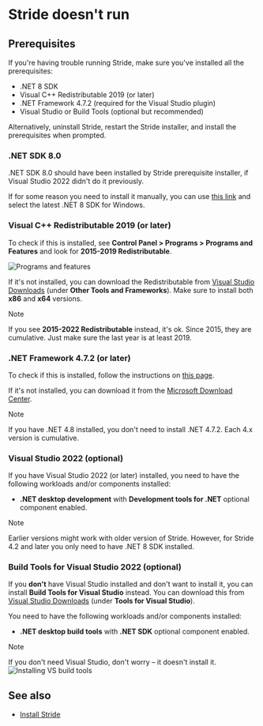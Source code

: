 # Stride doesn't run

## Prerequisites

If you're having trouble running Stride, make sure you've installed all the prerequisites:

* .NET 8 SDK
* Visual C++ Redistributable 2019 (or later)
* .NET Framework 4.7.2 (required for the Visual Studio plugin)
* Visual Studio or Build Tools (optional but recommended)

Alternatively, uninstall Stride, restart the Stride installer, and install the prerequisites when prompted.

### .NET SDK 8.0

.NET SDK 8.0 should have been installed by Stride prerequisite installer, if Visual Studio 2022 didn't do it previously.

If for some reason you need to install it manually, you can use [this link](https://dotnet.microsoft.com/en-us/download/dotnet/8.0) and select the latest .NET 8 SDK for Windows.

### Visual C++ Redistributable 2019 (or later)

To check if this is installed, see **Control Panel > Programs > Programs and Features** and look for **2015-2019 Redistributable**.

![Programs and features](media/programs-and-features-redistributable.webp)

If it's not installed, you can download the Redistributable from [Visual Studio Downloads](https://www.visualstudio.com/downloads/) (under **Other Tools and Frameworks**). Make sure to install both **x86** and **x64** versions.

> [!Note]
> If you see **2015-2022 Redistributable** instead, it's ok. Since 2015, they are cumulative. Just make sure the last year is at least 2019.

### .NET Framework 4.7.2 (or later)

To check if this is installed, follow the instructions on [this page](https://learn.microsoft.com/en-us/dotnet/framework/migration-guide/how-to-determine-which-versions-are-installed).

If it's not installed, you can download it from the [Microsoft Download Center](https://dotnet.microsoft.com/en-us/download/dotnet-framework).

> [!Note]
> If you have .NET 4.8 installed, you don't need to install .NET 4.7.2. Each 4.x version is cumulative.

### Visual Studio 2022 (optional)

If you have Visual Studio 2022 (or later) installed, you need to have the following workloads and/or components installed:
* **.NET desktop development** with **Development tools for .NET** optional component enabled.

> [!Note]
> Earlier versions might work with older version of Stride. However, for Stride 4.2 and later you only need to have .NET 8 SDK installed.

### Build Tools for Visual Studio 2022 (optional)

If you **don't** have Visual Studio installed and don't want to install it, you can install **Build Tools for Visual Studio** instead. You can download this from [Visual Studio Downloads](https://www.visualstudio.com/downloads/) (under **Tools for Visual Studio**).

You need to have the following workloads and/or components installed:
* **.NET desktop build tools** with **.NET SDK** optional component enabled.

> [!Note]
> If you don't need Visual Studio, don't worry – it doesn't install it.
> ![Installing VS build tools](../get-started/media/installing-vs-build-tools.webp)

## See also

* [Install Stride](../get-started/install-stride.md)
